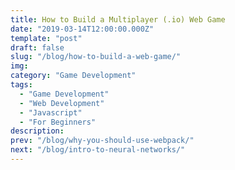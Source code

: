 ```yaml
---
title: How to Build a Multiplayer (.io) Web Game
date: "2019-03-14T12:00:00.000Z"
template: "post"
draft: false
slug: "/blog/how-to-build-a-web-game/"
img: 
category: "Game Development"
tags:
  - "Game Development"
  - "Web Development"
  - "Javascript"
  - "For Beginners"
description:
prev: "/blog/why-you-should-use-webpack/"
next: "/blog/intro-to-neural-networks/"
---
```

